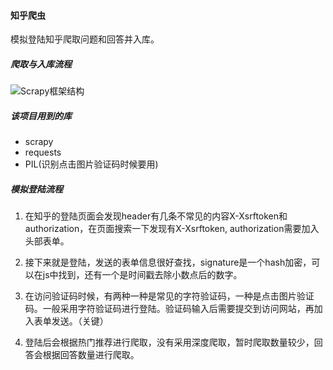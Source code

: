 #### 知乎爬虫
模拟登陆知乎爬取问题和回答并入库。

##### 爬取与入库流程
![Scrapy框架结构](https://images2015.cnblogs.com/blog/931154/201703/931154-20170314141524729-978666187.png)

##### 该项目用到的库
+ scrapy
+ requests
+ PIL(识别点击图片验证码时候要用)

##### 模拟登陆流程
1. 在知乎的登陆页面会发现header有几条不常见的内容X-Xsrftoken和authorization，在页面搜索一下发现有X-Xsrftoken, authorization需要加入头部表单。

2. 接下来就是登陆，发送的表单信息很好查找，signature是一个hash加密，可以在js中找到，还有一个是时间戳去除小数点后的数字。

3. 在访问验证码时候，有两种一种是常见的字符验证码，一种是点击图片验证码。一般采用字符验证码进行登陆。验证码输入后需要提交到访问网站，再加入表单发送。（关键）

4. 登陆后会根据热门推荐进行爬取，没有采用深度爬取，暂时爬取数量较少，回答会根据回答数量进行爬取。
